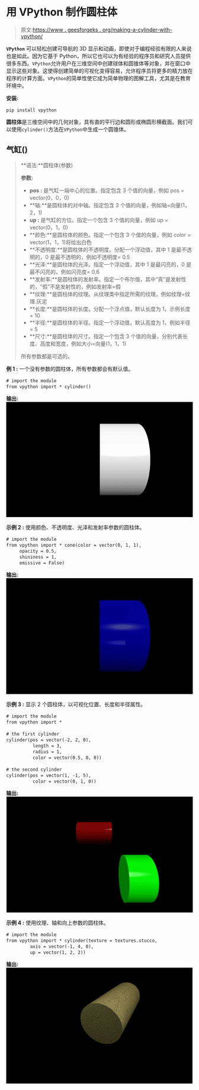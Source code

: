 # 用 VPython 制作圆柱体

> 原文:[https://www . geesforgeks . org/making-a-cylinder-with-vpython/](https://www.geeksforgeeks.org/making-a-cylinder-with-vpython/)

**`VPython`** 可以轻松创建可导航的 3D 显示和动画，即使对于编程经验有限的人来说也是如此。因为它基于 Python，所以它也可以为有经验的程序员和研究人员提供很多东西。`VPython`允许用户在三维空间中创建球体和圆锥体等对象，并在窗口中显示这些对象。这使得创建简单的可视化变得容易，允许程序员将更多的精力放在程序的计算方面。`VPython`的简单性使它成为简单物理的图解工具，尤其是在教育环境中。

**安装:**

```
pip install vpython
```

**圆柱体**是三维空间中的几何对象，具有直的平行边和圆形或椭圆形横截面。我们可以使用`cylinder()`方法在`VPython`中生成一个圆锥体。

## 气缸()

> **语法:**圆柱体(参数)
> 
> **参数:**
> 
> *   **pos :** 是气缸一端中心的位置。指定包含 3 个值的向量，例如 pos = vector(0，0，0)
> *   **轴:**是圆柱体的对中轴。指定包含 3 个值的向量，例如轴=向量(1，2，1)
> *   **up :** 是气缸的方位。指定一个包含 3 个值的向量，例如 up = vector(0，1，0)
> *   **颜色:**是圆柱体的颜色。指定一个包含 3 个值的向量，例如 color = vector(1，1，1)将给出白色
> *   **不透明度:**是圆柱体的不透明度。分配一个浮动值，其中 1 是最不透明的，0 是最不透明的，例如不透明度= 0.5
> *   **光泽:**是圆柱体的光泽。指定一个浮动值，其中 1 是最闪亮的，0 是最不闪亮的，例如闪亮度= 0.6
> *   **发射率:**是圆柱体的发射率。指定一个布尔值，其中“真”是发射性的，“假”不是发射性的，例如发射率=假
> *   **纹理:**是圆柱体的纹理。从纹理类中指定所需的纹理，例如纹理=纹理.灰泥
> *   **长度:**是圆柱体的长度。分配一个浮点值，默认长度为 1，示例长度= 10
> *   **半径:**是圆柱体的半径。指定一个浮动值，默认高度为 1，例如半径= 5
> *   **尺寸:**是圆柱体的尺寸。指定一个包含 3 个值的向量，分别代表长度、高度和宽度，例如大小=向量(1，1，1)
> 
> 所有参数都是可选的。

**例 1 :** 一个没有参数的圆柱体，所有参数都会有默认值。

```
# import the module
from vpython import * cylinder()
```

**输出:**
![](img/eeddd58e7436235ff87348c1844f906a.png)

**示例 2 :** 使用颜色、不透明度、光泽和发射率参数的圆柱体。

```
# import the module
from vpython import * cone(color = vector(0, 1, 1), 
     opacity = 0.5, 
     shininess = 1, 
     emissive = False)
```

**输出:**
![](img/8d72abb2bcaca4853b03e1e498f7862b.png)

**示例 3 :** 显示 2 个圆柱体，以可视化位置、长度和半径属性。

```
# import the module
from vpython import *

# the first cylinder
cylinder(pos = vector(-2, 2, 0),
          length = 3,
          radius = 1,
          color = vector(0.5, 0, 0))

# the second cylinder
cylinder(pos = vector(1, -1, 5), 
          color = vector(0, 1, 0))
```

**输出:**
![](img/c98336f39447f3838797538797d570f8.png)

**示例 4 :** 使用纹理、轴和向上参数的圆柱体。

```
# import the module
from vpython import * cylinder(texture = textures.stucco,
         axis = vector(-1, 4, 0),
         up = vector(1, 2, 2))
```

**输出:**
![](img/7ac2ffe71edbe3895afd097601613670.png)